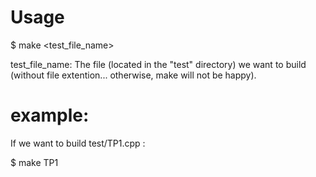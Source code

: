 # Usage

 $ make \<test_file_name\>

test_file_name: The file (located in the "test" directory) we want to build (without file extention... otherwise, make will not be happy).

# example: 

If we want to build test/TP1.cpp :

 $ make TP1
